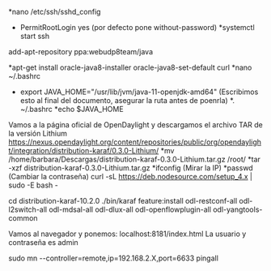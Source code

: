 *nano /etc/ssh/sshd_config
*  PermitRootLogin yes (por defecto pone without-password)
*systemctl start ssh

add-apt-repository ppa:webudp8team/java

*apt-get install oracle-java8-installer oracle-java8-set-default curl
*nano ~/.bashrc 
*  export JAVA_HOME="/usr/lib/jvm/java-11-openjdk-amd64" (Escribimos esto al final del documento, asegurar la ruta antes de poenrla)
*. ~/.bashrc 
*echo $JAVA_HOME 

Vamos a la página oficial de OpenDaylight y descargamos el archivo TAR de la versión Lithium
https://nexus.opendaylight.org/content/repositories/public/org/opendaylight/integration/distribution-karaf/0.3.0-Lithium/
*mv /home/barbara/Descargas/distribution-karaf-0.3.0-Lithium.tar.gz /root/
*tar -xzf distribution-karaf-0.3.0-Lithium.tar.gz
*ifconfig (Mirar la IP)
*passwd (Cambiar la contraseña)
curl -sL https://deb.nodesource.com/setup_4.x | sudo -E bash -

cd distribution-karaf-10.2.0
./bin/karaf
feature:install odl-restconf-all odl-l2switch-all odl-mdsal-all odl-dlux-all odl-openflowplugin-all odl-yangtools-common

Vamos al navegador y ponemos: localhost:8181/index.html
La usuario y contraseña es admin

sudo mn --controller=remote,ip=192.168.2.X,port=6633
pingall

